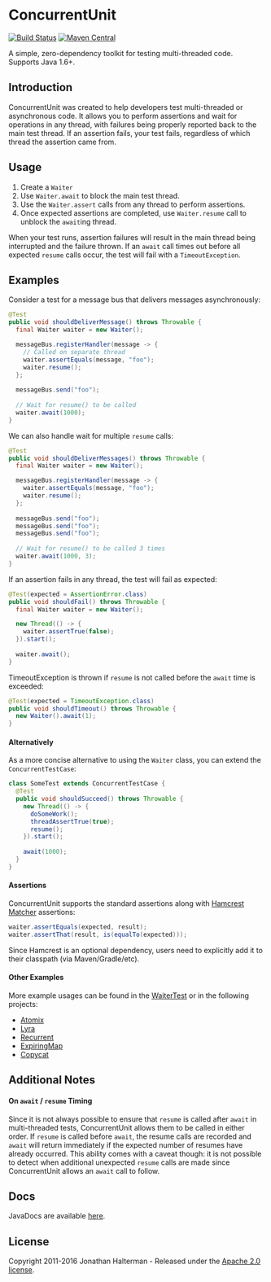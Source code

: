 # ConcurrentUnit
[![Build Status](https://travis-ci.org/jhalterman/concurrentunit.svg)](https://travis-ci.org/jhalterman/concurrentunit)
[![Maven Central](https://maven-badges.herokuapp.com/maven-central/net.jodah/concurrentunit/badge.svg)](https://maven-badges.herokuapp.com/maven-central/net.jodah/concurrentunit) 

A simple, zero-dependency toolkit for testing multi-threaded code. Supports Java 1.6+.

## Introduction

ConcurrentUnit was created to help developers test multi-threaded or asynchronous code. It allows you to perform assertions and wait for operations in any thread, with failures being properly reported back to the main test thread. If an assertion fails, your test fails, regardless of which thread the assertion came from.

## Usage

1. Create a `Waiter`
2. Use `Waiter.await` to block the main test thread.
3. Use the `Waiter.assert` calls from any thread to perform assertions. 
4. Once expected assertions are completed, use `Waiter.resume` call to unblock the `await`ing thread.

When your test runs, assertion failures will result in the main thread being interrupted and the failure thrown. If an `await` call times out before all expected `resume` calls occur, the test will fail with a `TimeoutException`.

## Examples

Consider a test for a message bus that delivers messages asynchronously:

```java
@Test
public void shouldDeliverMessage() throws Throwable {
  final Waiter waiter = new Waiter();

  messageBus.registerHandler(message -> {
    // Called on separate thread
    waiter.assertEquals(message, "foo");
    waiter.resume();
  };
  
  messageBus.send("foo");
  
  // Wait for resume() to be called
  waiter.await(1000);
}
```

We can also handle wait for multiple `resume` calls:

```java
@Test
public void shouldDeliverMessages() throws Throwable {
  final Waiter waiter = new Waiter();

  messageBus.registerHandler(message -> {
    waiter.assertEquals(message, "foo");
    waiter.resume();
  };
  
  messageBus.send("foo");
  messageBus.send("foo");
  messageBus.send("foo");
  
  // Wait for resume() to be called 3 times
  waiter.await(1000, 3);
}
```

If an assertion fails in any thread, the test will fail as expected:

```java
@Test(expected = AssertionError.class)
public void shouldFail() throws Throwable {
  final Waiter waiter = new Waiter();

  new Thread(() -> {
    waiter.assertTrue(false);
  }).start();
  
  waiter.await();
}
```

TimeoutException is thrown if `resume` is not called before the `await` time is exceeded:

```java
@Test(expected = TimeoutException.class)
public void shouldTimeout() throws Throwable {
  new Waiter().await(1);
}
```

#### Alternatively

As a more concise alternative to using the `Waiter` class, you can extend the `ConcurrentTestCase`:

```java
class SomeTest extends ConcurrentTestCase {
  @Test
  public void shouldSucceed() throws Throwable {
	new Thread(() -> {
      doSomeWork();
	  threadAssertTrue(true);
	  resume();
	}).start();
	  
    await(1000);
  }
}
```

#### Assertions

ConcurrentUnit supports the standard assertions along with [Hamcrest Matcher](http://hamcrest.org/JavaHamcrest/javadoc/) assertions:

```java
waiter.assertEquals(expected, result);
waiter.assertThat(result, is(equalTo(expected)));
```

Since Hamcrest is an optional dependency, users need to explicitly add it to their classpath (via Maven/Gradle/etc).

#### Other Examples

More example usages can be found in the [WaiterTest](https://github.com/jhalterman/concurrentunit/blob/master/src/test/java/net/jodah/concurrentunit/WaiterTest.java) or in the following projects:

* [Atomix](https://github.com/atomix/atomix/tree/master/core/src/test/java/io/atomix)
* [Lyra](https://github.com/jhalterman/lyra/tree/master/src/test/java/net/jodah/lyra/internal/util/concurrent)
* [Recurrent](https://github.com/jhalterman/recurrent/blob/master/src/test/java/net/jodah/recurrent/RecurrentTest.java)
* [ExpiringMap](https://github.com/jhalterman/expiringmap/blob/master/src/test/java/net/jodah/expiringmap/ExpiringMapTest.java)
* [Copycat](https://github.com/atomix/copycat/tree/master/server/src/test/java/io/atomix/copycat/server/state)

## Additional Notes

#### On `await` / `resume` Timing

Since it is not always possible to ensure that `resume` is called after `await` in multi-threaded tests, ConcurrentUnit allows them to be called in either order. If `resume` is called before `await`, the resume calls are recorded and `await` will return immediately if the expected number of resumes have already occurred. This ability comes with a caveat though: it is not possible to detect when additional unexpected `resume` calls are made since ConcurrentUnit allows an `await` call to follow.

## Docs

JavaDocs are available [here](https://jhalterman.github.com/concurrentunit/javadoc).

## License

Copyright 2011-2016 Jonathan Halterman - Released under the [Apache 2.0 license](http://www.apache.org/licenses/LICENSE-2.0.html).
